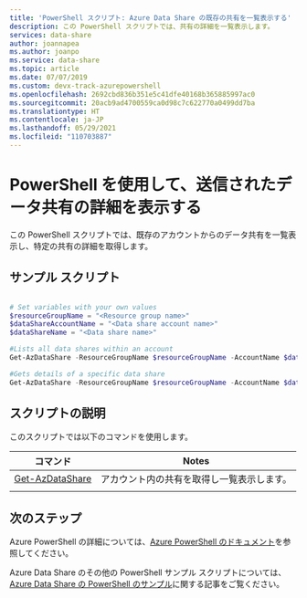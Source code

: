 ```yaml
---
title: 'PowerShell スクリプト: Azure Data Share の既存の共有を一覧表示する'
description: この PowerShell スクリプトでは、共有の詳細を一覧表示します。
services: data-share
author: joannapea
ms.author: joanpo
ms.service: data-share
ms.topic: article
ms.date: 07/07/2019
ms.custom: devx-track-azurepowershell
ms.openlocfilehash: 2692cbd836b351e5c41dfe40168b365885997ac0
ms.sourcegitcommit: 20acb9ad4700559ca0d98c7c622770a0499dd7ba
ms.translationtype: HT
ms.contentlocale: ja-JP
ms.lasthandoff: 05/29/2021
ms.locfileid: "110703887"
---
```

# <a name="use-powershell-to-view-the-details-of-a-sent-data-share"></a>PowerShell を使用して、送信されたデータ共有の詳細を表示する

この PowerShell スクリプトでは、既存のアカウントからのデータ共有を一覧表示し、特定の共有の詳細を取得します。


## <a name="sample-script"></a>サンプル スクリプト

```powershell

# Set variables with your own values
$resourceGroupName = "<Resource group name>"
$dataShareAccountName = "<Data share account name>"
$dataShareName = "<Data share name>"

#Lists all data shares within an account
Get-AzDataShare -ResourceGroupName $resourceGroupName -AccountName $dataShareAccountName

#Gets details of a specific data share
Get-AzDataShare -ResourceGroupName $resourceGroupName -AccountName $dataShareAccountName -Name $dataShareName

```


## <a name="script-explanation"></a>スクリプトの説明

このスクリプトでは以下のコマンドを使用します。 

| コマンド | Notes |
|---|---|
| [Get-AzDataShare](/powershell/module/az.datashare/get-azdatashare) | アカウント内の共有を取得し一覧表示します。 |
|||

## <a name="next-steps"></a>次のステップ

Azure PowerShell の詳細については、[Azure PowerShell のドキュメント](/powershell/)を参照してください。

Azure Data Share のその他の PowerShell サンプル スクリプトについては、[Azure Data Share の PowerShell のサンプル](../../samples-powershell.md)に関する記事をご覧ください。
